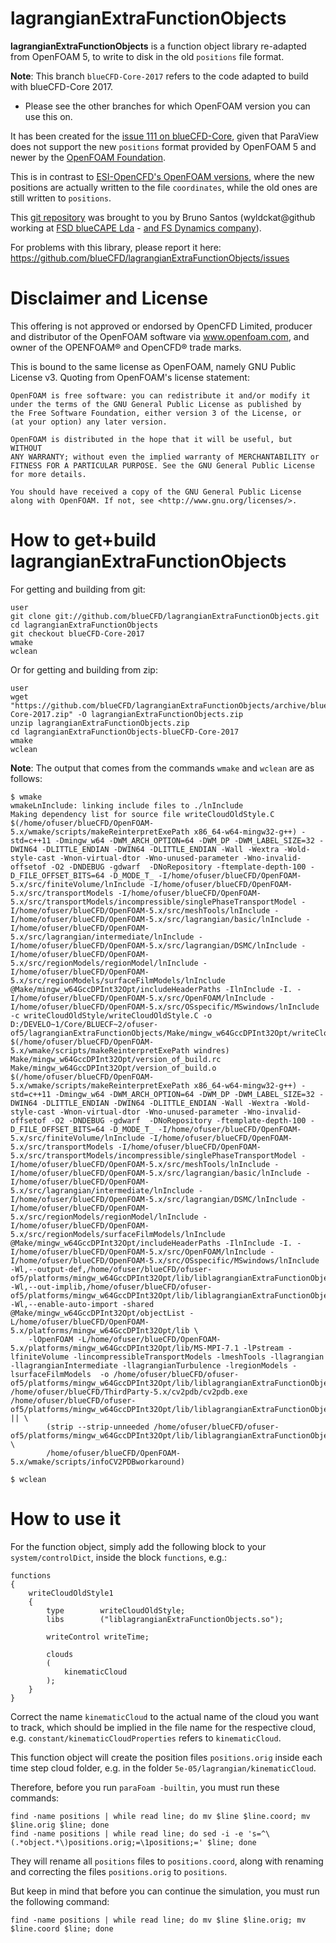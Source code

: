lagrangianExtraFunctionObjects
==============================

**lagrangianExtraFunctionObjects** is a function object library re-adapted from
OpenFOAM 5, to write to disk in the old `positions` file format.

**Note**: This branch `blueCFD-Core-2017` refers to the code adapted to build
with blueCFD-Core 2017.

* Please see the other branches for which OpenFOAM version you can use this on.

It has been created for the [issue 111 on blueCFD-Core](https://github.com/blueCFD/Core/issues/111),
given that ParaView does not support the new `positions` format provided by
OpenFOAM 5 and newer by the [OpenFOAM Foundation](http://openfoam.org).

This is in contrast to [ESI-OpenCFD's OpenFOAM versions](http://openfoam.com),
where the new positions are actually written to the file `coordinates`, while
the old ones are still written to `positions`.

This [git repository](https://github.com/blueCFD/lagrangianExtraFunctionObjects)
was brought to you by Bruno Santos (wyldckat@github working at
[FSD blueCAPE Lda](http://www.bluecape.com.pt) - [and FS Dynamics company](http://www.fsdynamics.se)).

For problems with this library, please report it here:
https://github.com/blueCFD/lagrangianExtraFunctionObjects/issues



Disclaimer and License
======================

This offering is not approved or endorsed by OpenCFD Limited, producer and
distributor of the OpenFOAM software via www.openfoam.com, and owner of the
OPENFOAM®  and OpenCFD®  trade marks.

This is bound to the same license as OpenFOAM, namely GNU Public License v3.
Quoting from OpenFOAM's license statement:

    OpenFOAM is free software: you can redistribute it and/or modify it
    under the terms of the GNU General Public License as published by
    the Free Software Foundation, either version 3 of the License, or
    (at your option) any later version.

    OpenFOAM is distributed in the hope that it will be useful, but WITHOUT
    ANY WARRANTY; without even the implied warranty of MERCHANTABILITY or
    FITNESS FOR A PARTICULAR PURPOSE. See the GNU General Public License
    for more details.

    You should have received a copy of the GNU General Public License
    along with OpenFOAM. If not, see <http://www.gnu.org/licenses/>.



How to get+build lagrangianExtraFunctionObjects
===============================================

For getting and building from git:

```
user
git clone git://github.com/blueCFD/lagrangianExtraFunctionObjects.git
cd lagrangianExtraFunctionObjects
git checkout blueCFD-Core-2017
wmake
wclean
```

Or for getting and building from zip:

```
user
wget "https://github.com/blueCFD/lagrangianExtraFunctionObjects/archive/blueCFD-Core-2017.zip" -O lagrangianExtraFunctionObjects.zip
unzip lagrangianExtraFunctionObjects.zip
cd lagrangianExtraFunctionObjects-blueCFD-Core-2017
wmake
wclean
```

**Note**: The output that comes from the commands `wmake` and `wclean` are as follows:

```
$ wmake
wmakeLnInclude: linking include files to ./lnInclude
Making dependency list for source file writeCloudOldStyle.C
$(/home/ofuser/blueCFD/OpenFOAM-5.x/wmake/scripts/makeReinterpretExePath x86_64-w64-mingw32-g++) -std=c++11 -Dmingw_w64 -DWM_ARCH_OPTION=64 -DWM_DP -DWM_LABEL_SIZE=32 -DWIN64 -DLITTLE_ENDIAN -DWIN64 -DLITTLE_ENDIAN -Wall -Wextra -Wold-style-cast -Wnon-virtual-dtor -Wno-unused-parameter -Wno-invalid-offsetof -O2 -DNDEBUG -gdwarf  -DNoRepository -ftemplate-depth-100 -D_FILE_OFFSET_BITS=64 -D_MODE_T_ -I/home/ofuser/blueCFD/OpenFOAM-5.x/src/finiteVolume/lnInclude -I/home/ofuser/blueCFD/OpenFOAM-5.x/src/transportModels -I/home/ofuser/blueCFD/OpenFOAM-5.x/src/transportModels/incompressible/singlePhaseTransportModel -I/home/ofuser/blueCFD/OpenFOAM-5.x/src/meshTools/lnInclude -I/home/ofuser/blueCFD/OpenFOAM-5.x/src/lagrangian/basic/lnInclude -I/home/ofuser/blueCFD/OpenFOAM-5.x/src/lagrangian/intermediate/lnInclude -I/home/ofuser/blueCFD/OpenFOAM-5.x/src/lagrangian/DSMC/lnInclude -I/home/ofuser/blueCFD/OpenFOAM-5.x/src/regionModels/regionModel/lnInclude -I/home/ofuser/blueCFD/OpenFOAM-5.x/src/regionModels/surfaceFilmModels/lnInclude @Make/mingw_w64GccDPInt32Opt/includeHeaderPaths -IlnInclude -I. -I/home/ofuser/blueCFD/OpenFOAM-5.x/src/OpenFOAM/lnInclude -I/home/ofuser/blueCFD/OpenFOAM-5.x/src/OSspecific/MSwindows/lnInclude   -c writeCloudOldStyle/writeCloudOldStyle.C -o D:/DEVELO~1/Core/BLUECF~2/ofuser-of5/lagrangianExtraFunctionObjects/Make/mingw_w64GccDPInt32Opt/writeCloudOldStyle/writeCloudOldStyle.o
$(/home/ofuser/blueCFD/OpenFOAM-5.x/wmake/scripts/makeReinterpretExePath windres) Make/mingw_w64GccDPInt32Opt/version_of_build.rc Make/mingw_w64GccDPInt32Opt/version_of_build.o
$(/home/ofuser/blueCFD/OpenFOAM-5.x/wmake/scripts/makeReinterpretExePath x86_64-w64-mingw32-g++) -std=c++11 -Dmingw_w64 -DWM_ARCH_OPTION=64 -DWM_DP -DWM_LABEL_SIZE=32 -DWIN64 -DLITTLE_ENDIAN -DWIN64 -DLITTLE_ENDIAN -Wall -Wextra -Wold-style-cast -Wnon-virtual-dtor -Wno-unused-parameter -Wno-invalid-offsetof -O2 -DNDEBUG -gdwarf  -DNoRepository -ftemplate-depth-100 -D_FILE_OFFSET_BITS=64 -D_MODE_T_ -I/home/ofuser/blueCFD/OpenFOAM-5.x/src/finiteVolume/lnInclude -I/home/ofuser/blueCFD/OpenFOAM-5.x/src/transportModels -I/home/ofuser/blueCFD/OpenFOAM-5.x/src/transportModels/incompressible/singlePhaseTransportModel -I/home/ofuser/blueCFD/OpenFOAM-5.x/src/meshTools/lnInclude -I/home/ofuser/blueCFD/OpenFOAM-5.x/src/lagrangian/basic/lnInclude -I/home/ofuser/blueCFD/OpenFOAM-5.x/src/lagrangian/intermediate/lnInclude -I/home/ofuser/blueCFD/OpenFOAM-5.x/src/lagrangian/DSMC/lnInclude -I/home/ofuser/blueCFD/OpenFOAM-5.x/src/regionModels/regionModel/lnInclude -I/home/ofuser/blueCFD/OpenFOAM-5.x/src/regionModels/surfaceFilmModels/lnInclude @Make/mingw_w64GccDPInt32Opt/includeHeaderPaths -IlnInclude -I. -I/home/ofuser/blueCFD/OpenFOAM-5.x/src/OpenFOAM/lnInclude -I/home/ofuser/blueCFD/OpenFOAM-5.x/src/OSspecific/MSwindows/lnInclude   -Wl,--output-def,/home/ofuser/blueCFD/ofuser-of5/platforms/mingw_w64GccDPInt32Opt/lib/liblagrangianExtraFunctionObjects.def -Wl,--out-implib,/home/ofuser/blueCFD/ofuser-of5/platforms/mingw_w64GccDPInt32Opt/lib/liblagrangianExtraFunctionObjects.a -Wl,--enable-auto-import -shared @Make/mingw_w64GccDPInt32Opt/objectList -L/home/ofuser/blueCFD/OpenFOAM-5.x/platforms/mingw_w64GccDPInt32Opt/lib \
    -lOpenFOAM -L/home/ofuser/blueCFD/OpenFOAM-5.x/platforms/mingw_w64GccDPInt32Opt/lib/MS-MPI-7.1 -lPstream -lfiniteVolume -lincompressibleTransportModels -lmeshTools -llagrangian -llagrangianIntermediate -llagrangianTurbulence -lregionModels -lsurfaceFilmModels  -o /home/ofuser/blueCFD/ofuser-of5/platforms/mingw_w64GccDPInt32Opt/lib/liblagrangianExtraFunctionObjects.dll
/home/ofuser/blueCFD/ThirdParty-5.x/cv2pdb/cv2pdb.exe /home/ofuser/blueCFD/ofuser-of5/platforms/mingw_w64GccDPInt32Opt/lib/liblagrangianExtraFunctionObjects.dll || \
        (strip --strip-unneeded /home/ofuser/blueCFD/ofuser-of5/platforms/mingw_w64GccDPInt32Opt/lib/liblagrangianExtraFunctionObjects.dll; \
        /home/ofuser/blueCFD/OpenFOAM-5.x/wmake/scripts/infoCV2PDBworkaround)

$ wclean
```


How to use it
=============

For the function object, simply add the following block to your
`system/controlDict`, inside the block `functions`, e.g.:

```
functions
{
    writeCloudOldStyle1
    {
        type        writeCloudOldStyle;
        libs        ("liblagrangianExtraFunctionObjects.so");

        writeControl writeTime;

        clouds
        (
            kinematicCloud
        );
    }
}
```

Correct the name `kinematicCloud` to the actual name of the cloud you want to
track, which should be implied in the file name for the respective cloud, e.g.
`constant/kinematicCloudProperties` refers to `kinematicCloud`.

This function object will create the position files `positions.orig` inside each
time step cloud folder, e.g. in the folder `5e-05/lagrangian/kinematicCloud`.

Therefore, before you run `paraFoam -builtin`, you must run these commands:

```
find -name positions | while read line; do mv $line $line.coord; mv $line.orig $line; done
find -name positions | while read line; do sed -i -e 's=^\(.*object.*\)positions.orig;=\1positions;=' $line; done
```

They will rename all `positions` files to `positions.coord`, along with renaming
and correcting the files `positions.orig` to `positions`.

But keep in mind that before you can continue the simulation, you must run the
following command:

```
find -name positions | while read line; do mv $line $line.orig; mv $line.coord $line; done
```

